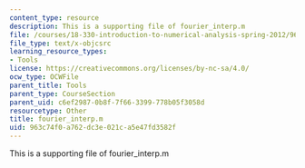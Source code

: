 ```yaml
---
content_type: resource
description: This is a supporting file of fourier_interp.m
file: /courses/18-330-introduction-to-numerical-analysis-spring-2012/963c74f0a762dc3e021ca5e47fd3582f_fourier_interp.m
file_type: text/x-objcsrc
learning_resource_types:
- Tools
license: https://creativecommons.org/licenses/by-nc-sa/4.0/
ocw_type: OCWFile
parent_title: Tools
parent_type: CourseSection
parent_uid: c6ef2987-0b8f-7f66-3399-778b05f3058d
resourcetype: Other
title: fourier_interp.m
uid: 963c74f0-a762-dc3e-021c-a5e47fd3582f
---
```

This is a supporting file of fourier_interp.m